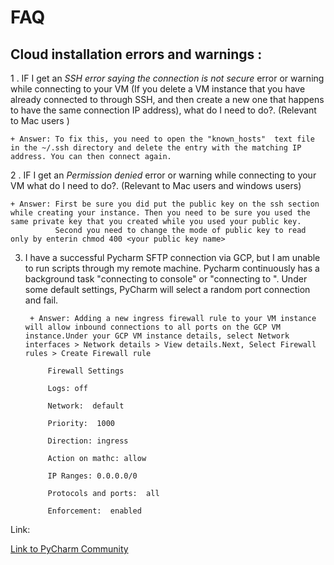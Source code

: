 # FAQ

## Cloud installation errors and warnings :

1 . IF I get an *SSH error saying the connection is not secure* error or warning while connecting to your VM (If you delete a VM instance that you have already connected to through SSH, 
and then create a new one that happens to have the same connection IP address), what do I need to do?. (Relevant to Mac users )

	+ Answer: To fix this, you need to open the "known_hosts"  text file in the ~/.ssh directory and delete the entry with the matching IP address. You can then connect again.
	
2 . IF I get an *Permission denied* error or warning while connecting to your VM what do I need to do?. (Relevant to Mac users and windows users)

	+ Answer: First be sure you did put the public key on the ssh section while creating your instance. Then you need to be sure you used the same private key that you created while you used your public key.
	          Second you need to change the mode of public key to read only by enterin chmod 400 <your public key name>
			  


3. I have a successful Pycharm SFTP connection via GCP, but I am unable to run scripts through my remote machine. 
Pycharm continuously has a background task "connecting to console" or "connecting to <remote host IP>". Under some default settings, PyCharm will select a random port connection and fail.

	    + Answer: Adding a new ingress firewall rule to your VM instance will allow inbound connections to all ports on the GCP VM instance.Under your GCP VM instance details, select Network interfaces > Network details > View details.Next, Select Firewall rules > Create Firewall rule

			Firewall Settings
			
			Logs: off
			
			Network:  default
			
			Priority:  1000
			
			Direction: ingress
			
			Action on mathc: allow
			
			IP Ranges: 0.0.0.0/0
			
			Protocols and ports:  all
			
			Enforcement:  enabled

Link:  

[Link to PyCharm Community](https://youtrack.jetbrains.com/issue/PY-31779#focus=streamItem-27-3244551-0-0)


